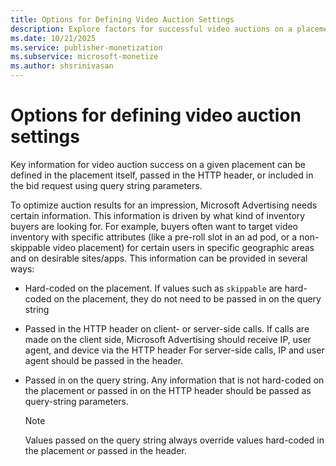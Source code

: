 ```yaml
---
title: Options for Defining Video Auction Settings
description: Explore factors for successful video auctions on a placement, transmitted via HTTP headers or bid request parameters.
ms.date: 10/21/2025
ms.service: publisher-monetization
ms.subservice: microsoft-monetize
ms.author: shsrinivasan
---
```


# Options for defining video auction settings

Key information for video auction success on a given placement can be defined in the placement itself, passed in the HTTP header, or included in the bid request using query string parameters.

To optimize auction results for an impression, Microsoft Advertising needs certain information. This information is driven by what kind of inventory buyers are looking for. For example, buyers often want to target video inventory with specific attributes (like a pre-roll slot in an ad pod, or a non-skippable video placement) for certain users in specific geographic areas and on desirable sites/apps. This information can be provided in several ways:

- Hard-coded on the placement. If values such as `skippable` are hard-coded on the placement, they do not need to be passed in on the query string
- Passed in the HTTP header on client- or server-side calls. If calls are made on the client side, Microsoft Advertising should receive IP, user agent, and device via the HTTP header For server-side calls, IP and user agent should be passed in the header.
- Passed in on the query string. Any information that is not hard-coded  on the placement or passed in on the HTTP header should be passed as query-string parameters.
  
  > [!NOTE]
  > Values passed on the query string always override values hard-coded in the placement or passed in the header.
